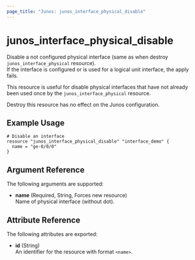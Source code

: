 ```yaml
---
page_title: "Junos: junos_interface_physical_disable"
---
```


# junos_interface_physical_disable

Disable a not configured physical interface
(same as when destroy `junos_interface_physical` resource).  
If the interface is configured or is used for a logical unit interface, the apply fails.

This resource is useful for disable physical interfaces that have not already been used once
by the `junos_interface_physical` resource.

Destroy this resource has no effect on the Junos configuration.

## Example Usage

```hcl
# Disable an interface
resource "junos_interface_physical_disable" "interface_demo" {
  name = "ge-0/0/0"
}
```

## Argument Reference

The following arguments are supported:

- **name** (Required, String, Forces new resource)  
  Name of physical interface (without dot).

## Attribute Reference

The following attributes are exported:

- **id** (String)  
  An identifier for the resource with format `<name>`.
